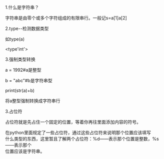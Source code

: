 1.什么是字符串？

字符串是由零个或多个字符组成的有限串行。一般记s=a\[1\]a\[2\]

2.type--检测数据类型

如type\(a\)

&lt;type'int'&gt;

3.强制类型转换

a = 1992\#a是整型

b = "abc"\#b是字符串型

print\(str\(a\)+b\)

将a整型强制转换成字符串行

3.占位符

占位符就是先占住一个固定的位置，等着你再往里面添加内容的符号。

在python里面规定了一些占位符，通过这些占位符来说明那个位置应该填写  
什么类型的东西，这里暂且了解两个占位符：%d——表示那个位置是整数，%s——表示那个  
位置应该是字符串。 

